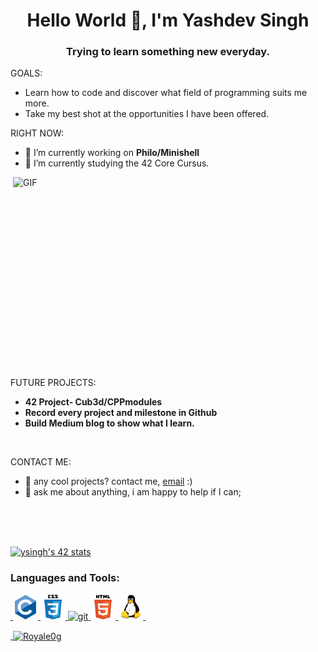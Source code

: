 <h1 align="center">Hello World 👋, I'm Yashdev Singh</h1>
<h3 align="center">Trying to learn something new everyday.</h3>

GOALS:
- Learn how to code and discover what field of programming suits me more.
- Take my best shot at the opportunities I have been offered.

RIGHT NOW:
- 🔭 I’m currently working on **Philo/Minishell**
- 📖 I’m currently studying the 42 Core Cursus.

 <img align="right" alt="GIF" src="https://user-images.githubusercontent.com/114681445/205600598-7e891023-cdff-4fb3-916c-4c5ad0c00917.gif" width="500" height="320" />

FUTURE PROJECTS:
- **42 Project- Cub3d/CPPmodules**
- **Record every project and milestone in Github**
- **Build Medium blog to show what I learn.**
 
 <br>

 CONTACT ME:
- 💼 any cool projects? contact me, [email](mailto:seehra.a@yahoo.com) :)
- 💬 ask me about anything, i am happy to help if I can;

<br>
<br>
<br>
<p align="left">
    <a href="https://github.com/oakoudad/badge42">
       <img src="https://badge.mediaplus.ma/greenbinary/ysingh?1337Badge=off&UM6P=off" alt="ysingh's 42 stats" />
    </a>
</p>

<h3 align="left">Languages and Tools:</h3>
<p align="left"> <a href="https://getbootstrap.com" target="_blank" rel="noreferrer"> <img </a> <a href="https://www.cprogramming.com/" target="_blank" rel="noreferrer"> <img src="https://raw.githubusercontent.com/devicons/devicon/master/icons/c/c-original.svg" alt="c" width="40" height="40"/> </a> <a href="https://www.w3schools.com/css/" target="_blank" rel="noreferrer"> <img src="https://raw.githubusercontent.com/devicons/devicon/master/icons/css3/css3-original-wordmark.svg" alt="css3" width="40" height="40"/> </a> <a href="https://git-scm.com/" target="_blank" rel="noreferrer"> <img src="https://www.vectorlogo.zone/logos/git-scm/git-scm-icon.svg" alt="git" width="40" height="40"/> </a> <a href="https://www.w3.org/html/" target="_blank" rel="noreferrer"> <img src="https://raw.githubusercontent.com/devicons/devicon/master/icons/html5/html5-original-wordmark.svg" alt="html5" width="40" height="40"/> </a> <a href="https://www.linux.org/" target="_blank" rel="noreferrer"> <img src="https://raw.githubusercontent.com/devicons/devicon/master/icons/linux/linux-original.svg" alt="linux" width="40" height="40"/> </a> <a href="https://www.mysql.com/" target="_blank" rel="noreferrer"> <img </p>
<br>
<p>&nbsp;<img align="center" src="https://github-readme-stats.vercel.app/api?username=Royale0g&show_icons=true&locale=en&theme=gotham" alt="Royale0g" /></p>
